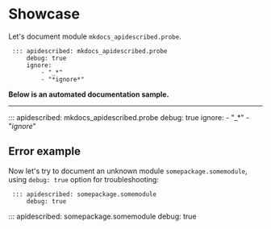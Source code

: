 # Showcase

Let's document module ``mkdocs_apidescribed.probe``.

```
 ::: apidescribed: mkdocs_apidescribed.probe
     debug: true
     ignore:
         - "_*"
         - "*ignore*"
```
**Below is an automated documentation sample.**

----

::: apidescribed: mkdocs_apidescribed.probe
    debug: true
    ignore:
        - "_*"
        - "*ignore*"

## Error example

Now let's try to document an unknown module ``somepackage.somemodule``,
using ``debug: true`` option for troubleshooting:

```
 ::: apidescribed: somepackage.somemodule
     debug: true
```

::: apidescribed: somepackage.somemodule
    debug: true
